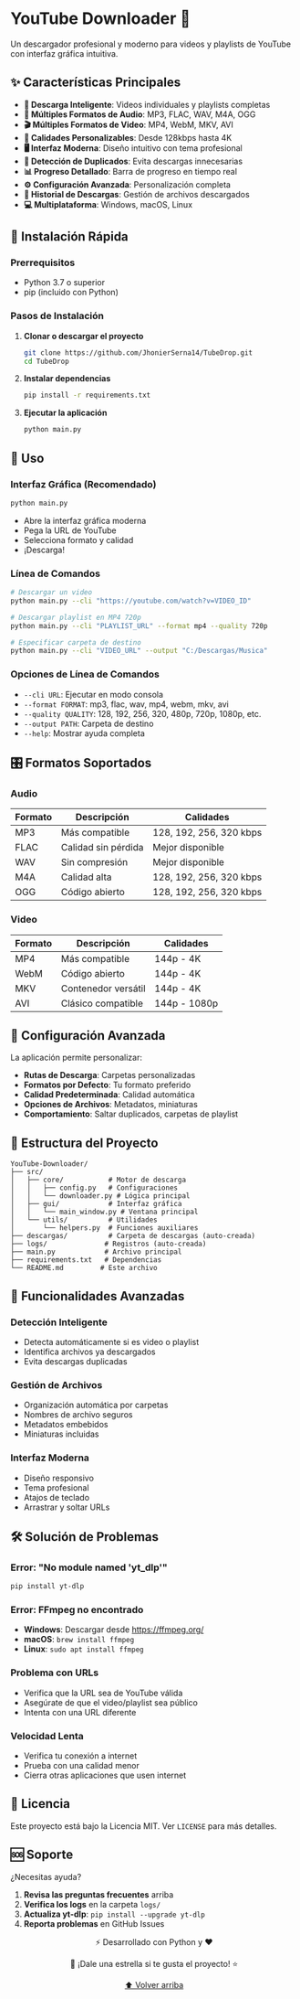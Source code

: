 # YouTube Downloader 🎵

Un descargador profesional y moderno para videos y playlists de YouTube con interfaz gráfica intuitiva.

## ✨ Características Principales

- **🎯 Descarga Inteligente**: Videos individuales y playlists completas
- **🎵 Múltiples Formatos de Audio**: MP3, FLAC, WAV, M4A, OGG
- **🎬 Múltiples Formatos de Video**: MP4, WebM, MKV, AVI
- **🔧 Calidades Personalizables**: Desde 128kbps hasta 4K
- **🖥️ Interfaz Moderna**: Diseño intuitivo con tema profesional
- **🔄 Detección de Duplicados**: Evita descargas innecesarias
- **📊 Progreso Detallado**: Barra de progreso en tiempo real
- **⚙️ Configuración Avanzada**: Personalización completa
- **📜 Historial de Descargas**: Gestión de archivos descargados
- **💻 Multiplataforma**: Windows, macOS, Linux

## 🚀 Instalación Rápida

### Prerrequisitos
- Python 3.7 o superior
- pip (incluido con Python)

### Pasos de Instalación

1. **Clonar o descargar el proyecto**
   ```bash
   git clone https://github.com/JhonierSerna14/TubeDrop.git
   cd TubeDrop
   ```

2. **Instalar dependencias**
   ```bash
   pip install -r requirements.txt
   ```

3. **Ejecutar la aplicación**
   ```bash
   python main.py
   ```

## 📖 Uso

### Interfaz Gráfica (Recomendado)
```bash
python main.py
```
- Abre la interfaz gráfica moderna
- Pega la URL de YouTube
- Selecciona formato y calidad
- ¡Descarga!

### Línea de Comandos
```bash
# Descargar un video
python main.py --cli "https://youtube.com/watch?v=VIDEO_ID"

# Descargar playlist en MP4 720p
python main.py --cli "PLAYLIST_URL" --format mp4 --quality 720p

# Especificar carpeta de destino
python main.py --cli "VIDEO_URL" --output "C:/Descargas/Musica"
```

### Opciones de Línea de Comandos
- `--cli URL`: Ejecutar en modo consola
- `--format FORMAT`: mp3, flac, wav, mp4, webm, mkv, avi
- `--quality QUALITY`: 128, 192, 256, 320, 480p, 720p, 1080p, etc.
- `--output PATH`: Carpeta de destino
- `--help`: Mostrar ayuda completa

## 🎛️ Formatos Soportados

### Audio
| Formato | Descripción | Calidades |
|---------|-------------|-----------|
| MP3 | Más compatible | 128, 192, 256, 320 kbps |
| FLAC | Calidad sin pérdida | Mejor disponible |
| WAV | Sin compresión | Mejor disponible |
| M4A | Calidad alta | 128, 192, 256, 320 kbps |
| OGG | Código abierto | 128, 192, 256, 320 kbps |

### Video
| Formato | Descripción | Calidades |
|---------|-------------|-----------|
| MP4 | Más compatible | 144p - 4K |
| WebM | Código abierto | 144p - 4K |
| MKV | Contenedor versátil | 144p - 4K |
| AVI | Clásico compatible | 144p - 1080p |

## 🔧 Configuración Avanzada

La aplicación permite personalizar:

- **Rutas de Descarga**: Carpetas personalizadas
- **Formatos por Defecto**: Tu formato preferido
- **Calidad Predeterminada**: Calidad automática
- **Opciones de Archivos**: Metadatos, miniaturas
- **Comportamiento**: Saltar duplicados, carpetas de playlist

## 📁 Estructura del Proyecto

```
YouTube-Downloader/
├── src/
│   ├── core/           # Motor de descarga
│   │   ├── config.py   # Configuraciones
│   │   └── downloader.py # Lógica principal
│   ├── gui/            # Interfaz gráfica
│   │   └── main_window.py # Ventana principal
│   └── utils/          # Utilidades
│       └── helpers.py  # Funciones auxiliares
├── descargas/          # Carpeta de descargas (auto-creada)
├── logs/              # Registros (auto-creada)
├── main.py            # Archivo principal
├── requirements.txt   # Dependencias
└── README.md         # Este archivo
```

## 🤝 Funcionalidades Avanzadas

### Detección Inteligente
- Detecta automáticamente si es video o playlist
- Identifica archivos ya descargados
- Evita descargas duplicadas

### Gestión de Archivos
- Organización automática por carpetas
- Nombres de archivo seguros
- Metadatos embebidos
- Miniaturas incluidas

### Interfaz Moderna
- Diseño responsivo
- Tema profesional
- Atajos de teclado
- Arrastrar y soltar URLs

## 🛠️ Solución de Problemas

### Error: "No module named 'yt_dlp'"
```bash
pip install yt-dlp
```

### Error: FFmpeg no encontrado
- **Windows**: Descargar desde https://ffmpeg.org/
- **macOS**: `brew install ffmpeg`
- **Linux**: `sudo apt install ffmpeg`

### Problema con URLs
- Verifica que la URL sea de YouTube válida
- Asegúrate de que el video/playlist sea público
- Intenta con una URL diferente

### Velocidad Lenta
- Verifica tu conexión a internet
- Prueba con una calidad menor
- Cierra otras aplicaciones que usen internet

## 📄 Licencia

Este proyecto está bajo la Licencia MIT. Ver `LICENSE` para más detalles.

## 🆘 Soporte

¿Necesitas ayuda? 

1. **Revisa las preguntas frecuentes** arriba
2. **Verifica los logs** en la carpeta `logs/`
3. **Actualiza yt-dlp**: `pip install --upgrade yt-dlp`
4. **Reporta problemas** en GitHub Issues


<div align="center">

⚡ Desarrollado con Python y ❤️

🌟 ¡Dale una estrella si te gusta el proyecto! ⭐

[⬆️ Volver arriba](#youtube-downloader-)

</div>

